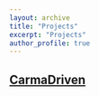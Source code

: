 ```yaml
---
layout: archive
title: "Projects"
excerpt: "Projects"
author_profile: true
---
```


[CarmaDriven](https://github.com/StrachByLightning/CarmaDriven)
------


